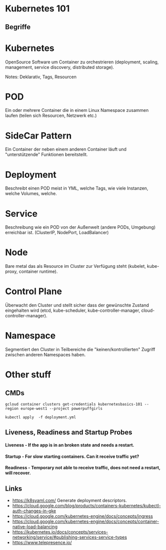 # Kubernetes 101

## Begriffe

# Kubernetes

OpenSource Software um Container zu orchestrieren (deployment, scaling, management, service discovery, distributed storage).

Notes: Deklarativ, Tags, Resourcen

# POD

Ein oder mehrere Container die in einem Linux Namespace zusammen laufen (teilen sich Resourcen, Netzwerk etc.)

# SideCar Pattern

Ein Container der neben einem anderen Container läuft und "unterstützende" Funktionen bereitstellt.

# Deployment

Beschreibt einen POD meist in YML, welche Tags, wie viele Instanzen, welche Volumes, welche.

# Service

Beschreibung wie ein POD von der Außenwelt (andere PODs, Umgebung) erreichbar ist. (ClusterIP, NodePort, LoadBalancer)

# Node

Bare metal das als Resource im Cluster zur Verfügung steht (kubelet, kube-proxy, container runtime).

# Control Plane

Überwacht den Cluster und stellt sicher dass der gewünschte Zustand eingehalten wird (etcd, kube-scheduler, kube-controller-manager, cloud-controller-manager).

# Namespace

Segmentiert den Cluster in Teilbereiche die "keinen/kontrollierten" Zugriff zwischen anderen Namespaces haben.

# Other stuff

## CMDs

```
gcloud container clusters get-credentials kubernetesbasics-101 --region europe-west1 --project powerpuffgirls

kubectl apply  -f deployment.yml 

```

## Liveness, Readiness and Startup Probes

#### Liveness - If the app is in an broken state and needs a restart.
#### Startup - For slow starting containers. Can it receive traffic yet?
#### Readiness - Temporary not able to receive traffic, does not need a restart, will recover.

## Links

* https://k8syaml.com/ Generate deployment descriptors.
* https://cloud.google.com/blog/products/containers-kubernetes/kubectl-auth-changes-in-gke
* https://cloud.google.com/kubernetes-engine/docs/concepts/ingress
* https://cloud.google.com/kubernetes-engine/docs/concepts/container-native-load-balancing
* https://kubernetes.io/docs/concepts/services-networking/service/#publishing-services-service-types
* https://www.telepresence.io/
